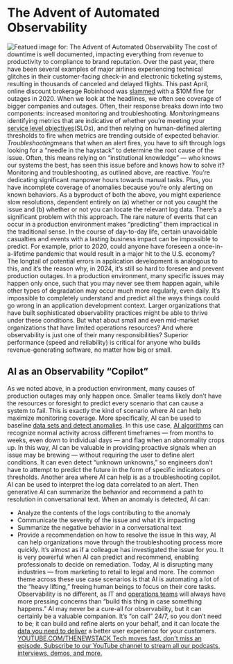 # The Advent of Automated Observability
![Featued image for: The Advent of Automated Observability](https://cdn.thenewstack.io/media/2024/02/a7467d48-cat-3211011_1280-1024x680.jpg)
The cost of downtime is well documented, impacting everything from revenue to productivity to compliance to brand reputation. Over the past year, there have been several examples of major airlines experiencing technical glitches in their customer-facing check-in and electronic ticketing systems, resulting in thousands of canceled and delayed flights. This past April, online discount brokerage Robinhood was
[slammed](https://www.financemagnates.com/forex/regulators-slam-10m-on-robinhood-for-technical-failures/) with a $10M fine for outages in 2020.
When we look at the headlines, we often see coverage of bigger companies and outages. Often, their response breaks down into two components: increased monitoring and troubleshooting.
*Monitoring*means identifying metrics that are indicative of whether you’re meeting your [service level objectives](https://thenewstack.io/how-to-use-service-level-objectives-to-manage-external-services/)(SLOs), and then relying on human-defined alerting thresholds to fire when metrics are trending outside of expected behavior. *Troubleshooting*means that when an alert fires, you have to sift through logs looking for a “needle in the haystack” to determine the root cause of the issue. Often, this means relying on “institutional knowledge” — who knows our systems the best, has seen this issue before and knows how to solve it?
Monitoring and troubleshooting, as outlined above, are reactive. You’re dedicating significant manpower hours towards manual tasks. Plus, you have incomplete coverage of anomalies because you’re only alerting on known behaviors. As a byproduct of both the above, you might experience slow resolutions, dependent entirely on (a) whether or not you caught the issue and (b) whether or not you can locate the relevant log data.
There’s a significant problem with this approach. The rare nature of events that can occur in a production environment makes “predicting” them impractical in the traditional sense. In the course of day-to-day life, certain unavoidable casualties and events with a lasting business impact can be impossible to predict. For example, prior to 2020, could anyone have foreseen a once-in-a-lifetime pandemic that would result in a major hit to the U.S. economy?
The longtail of potential errors in application development is analogous to this, and it’s the reason why, in 2024, it’s still so hard to foresee and prevent production outages. In a production environment, many specific issues may happen only once, such that you may never see them happen again, while other types of degradation may occur much more regularly, even daily. It’s impossible to completely understand and predict all the ways things could go wrong in an application development context.
Larger organizations that have built sophisticated observability practices might be able to thrive under these conditions. But what about small and even mid-market organizations that have limited operations resources? And where observability is just one of their many responsibilities? Superior performance (speed and reliability) is critical for anyone who builds revenue-generating software, no matter how big or small.
## AI as an Observability “Copilot”
As we noted above, in a production environment, many causes of production outages may only happen once. Smaller teams likely don’t have the resources or foresight to predict every scenario that can cause a system to fail. This is exactly the kind of scenario where AI can help maximize monitoring coverage.
More specifically, AI can be used to baseline
[data sets and detect anomalies](https://thenewstack.io/anomaly-detection-glimpse-into-the-future-of-iot-data/). In this use case, [AI algorithms](https://thenewstack.io/large-language-models-open-source-llms-in-2023/) can recognize normal activity across different timeframes — from months to weeks, even down to individual days — and flag when an abnormality crops up. In this way, AI can be valuable in providing proactive signals when an issue may be brewing — without requiring the user to define alert conditions. It can even detect “unknown unknowns,” so engineers don’t have to attempt to predict the future in the form of specific indicators or thresholds.
Another area where AI can help is as a troubleshooting copilot. AI can be used to interpret the log data correlated to an alert. Then generative AI can summarize the behavior and recommend a path to resolution in conversational text. When an anomaly is detected, AI can:
- Analyze the contents of the logs contributing to the anomaly
- Communicate the severity of the issue and what it’s impacting
- Summarize the negative behavior in a conversational text
- Provide a recommendation on how to resolve the issue
In this way, AI can help organizations move through the troubleshooting process more quickly. It’s almost as if a colleague has investigated the issue for you. It is very powerful when AI can predict and recommend, enabling professionals to decide on remediation.
Today, AI is disrupting many industries — from marketing to retail to legal and more. The common theme across these use case scenarios is that AI is automating a lot of the “heavy lifting,” freeing human beings to focus on their core tasks. Observability is no different, as IT and
[operations teams](https://thenewstack.io/building-and-running-a-successful-remote-saas-operations-team/) will always have more pressing concerns than “build this thing in case something happens.” AI may never be a cure-all for observability, but it can certainly be a valuable companion. It’s “on call” 24/7, so you don’t need to be; it can build and refine alerts on your behalf, and it can locate the [data you need to deliver](https://thenewstack.io/5-data-services-that-it-leaders-need-to-master-and-deliver/) a better user experience for your customers. [
YOUTUBE.COM/THENEWSTACK
Tech moves fast, don't miss an episode. Subscribe to our YouTube
channel to stream all our podcasts, interviews, demos, and more.
](https://youtube.com/thenewstack?sub_confirmation=1)